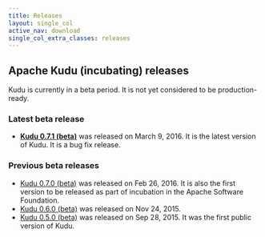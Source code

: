 ```yaml
---
title: Releases
layout: single_col
active_nav: download
single_col_extra_classes: releases
---
```


## Apache Kudu (incubating) releases

Kudu is currently in a beta period. It is not yet considered to be production-ready.

### Latest beta release

* **[Kudu 0.7.1 (beta)](0.7.1/)** was released on March 9, 2016. It is the latest version of Kudu.
  It is a bug fix release.

### Previous beta releases

* [Kudu 0.7.0 (beta)](0.7.0/) was released on Feb 26, 2016.
  It is also the first version to be released as part of incubation in the Apache Software Foundation.
* [Kudu 0.6.0 (beta)](0.6.0/) was released on Nov 24, 2015.
* [Kudu 0.5.0 (beta)](0.5.0/) was released on Sep 28, 2015. It was the first public version of Kudu.
